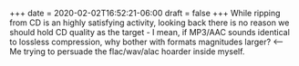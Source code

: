 +++
date = 2020-02-02T16:52:21-06:00
draft = false
+++
While ripping from CD is an highly satisfying activity, looking back there is no reason we should hold CD quality as the target - I mean, if MP3/AAC sounds identical to lossless compression, why bother with formats magnitudes larger? <-- Me trying to persuade the flac/wav/alac hoarder inside myself.
